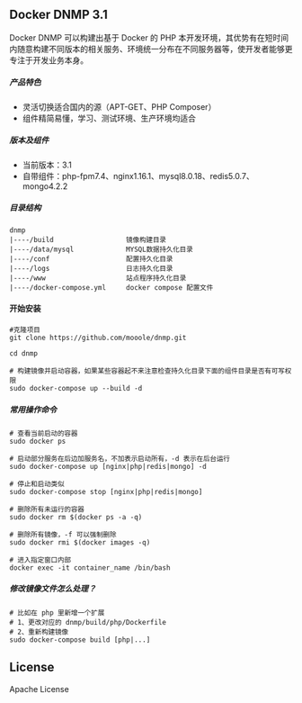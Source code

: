 ## Docker DNMP 3.1

Docker DNMP 可以构建出基于 Docker 的 PHP 本开发环境，其优势有在短时间内随意构建不同版本的相关服务、环境统一分布在不同服务器等，使开发者能够更专注于开发业务本身。

##### 产品特色

* 灵活切换适合国内的源（APT-GET、PHP Composer）
* 组件精简易懂，学习、测试环境、生产环境均适合

##### 版本及组件

* 当前版本：3.1
* 自带组件：php-fpm7.4、nginx1.16.1、mysql8.0.18、redis5.0.7、mongo4.2.2

##### 目录结构

    dnmp
    |----/build                  镜像构建目录
    |----/data/mysql             MYSQL数据持久化目录
    |----/conf                   配置持久化目录
    |----/logs                   日志持久化目录
    |----/www                    站点程序持久化目录
    |----/docker-compose.yml     docker compose 配置文件

#### 开始安装

    #克隆项目
    git clone https://github.com/mooole/dnmp.git

    cd dnmp

    # 构建镜像并启动容器，如果某些容器起不来注意检查持久化目录下面的组件目录是否有可写权限
    sudo docker-compose up --build -d

##### 常用操作命令

    # 查看当前启动的容器
    sudo docker ps
    
    # 启动部分服务在后边加服务名，不加表示启动所有，-d 表示在后台运行
    sudo docker-compose up [nginx|php|redis|mongo] -d
    
    # 停止和启动类似
    sudo docker-compose stop [nginx|php|redis|mongo]

    # 删除所有未运行的容器
    sudo docker rm $(docker ps -a -q)

    # 删除所有镜像，-f 可以强制删除
    sudo docker rmi $(docker images -q)
    
    # 进入指定窗口内部
    docker exec -it container_name /bin/bash

##### 修改镜像文件怎么处理？
    
    # 比如在 php 里新增一个扩展
    # 1、更改对应的 dnmp/build/php/Dockerfile
    # 2、重新构建镜像
    sudo docker-compose build [php|...]

## License

Apache License